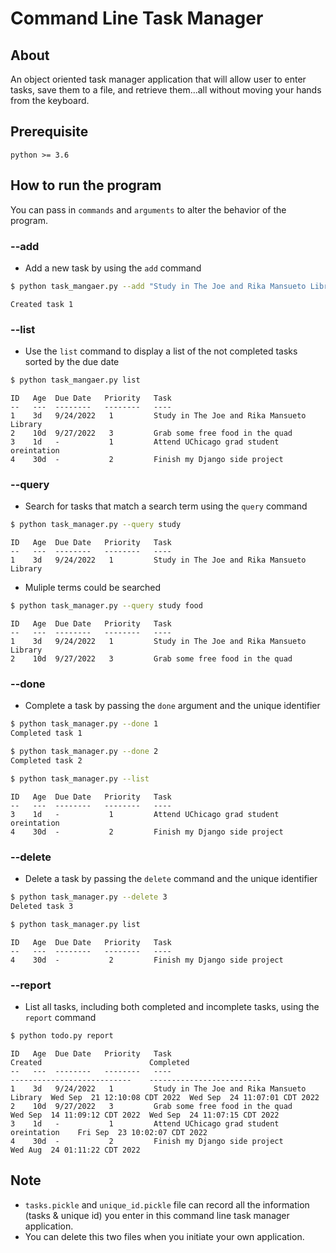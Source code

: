 # Command Line Task Manager

## About
An object oriented task manager application that will allow user to enter tasks, save them to a file, and retrieve them...all without moving your hands from the keyboard.

## Prerequisite
```python >= 3.6 ```


## How to run the program

You can pass in ```commands``` and ```arguments``` to  alter the behavior of the program.

### --add
- Add a new task by using the ```add``` command
```bash
$ python task_mangaer.py --add "Study in The Joe and Rika Mansueto Library" --due 9/24/2022 --priority 1
```
```
Created task 1
```



### --list
- Use the ```list``` command to display a list of the not completed tasks sorted by the due date
```bash
$ python task_mangaer.py list
```
```
ID   Age  Due Date   Priority   Task
--   ---  --------   --------   ----
1    3d   9/24/2022   1         Study in The Joe and Rika Mansueto Library
2    10d  9/27/2022   3         Grab some free food in the quad
3    1d   -           1         Attend UChicago grad student oreintation
4    30d  -           2         Finish my Django side project
```

### --query
- Search for tasks that match a search term using the ```query``` command
```bash
$ python task_manager.py --query study
```

```
ID   Age  Due Date   Priority   Task
--   ---  --------   --------   ----
1    3d   9/24/2022   1         Study in The Joe and Rika Mansueto Library
```

- Muliple terms could be searched
```bash
$ python task_manager.py --query study food
```
```
ID   Age  Due Date   Priority   Task
--   ---  --------   --------   ----
1    3d   9/24/2022   1         Study in The Joe and Rika Mansueto Library
2    10d  9/27/2022   3         Grab some free food in the quad
```

### --done
- Complete a task by passing the ```done``` argument and the unique identifier
```bash
$ python task_manager.py --done 1
Completed task 1

$ python task_manager.py --done 2
Completed task 2

$ python task_manager.py --list
```
```
ID   Age  Due Date   Priority   Task
--   ---  --------   --------   ----
3    1d   -           1         Attend UChicago grad student oreintation
4    30d  -           2         Finish my Django side project
```

### --delete
- Delete a task by passing the ```delete``` command and the unique identifier
```bash
$ python task_manager.py --delete 3
Deleted task 3

$ python task_manager.py list
```
```
ID   Age  Due Date   Priority   Task
--   ---  --------   --------   ----
4    30d  -           2         Finish my Django side project
```

### --report
- List all tasks, including both completed and incomplete tasks, using the ```report``` command
```bash
$ python todo.py report
```
```
ID   Age  Due Date   Priority   Task                                        Created                        Completed
--   ---  --------   --------   ----                                        ---------------------------    -------------------------
1    3d   9/24/2022   1         Study in The Joe and Rika Mansueto Library  Wed Sep  21 12:10:08 CDT 2022  Wed Sep  24 11:07:01 CDT 2022
2    10d  9/27/2022   3         Grab some free food in the quad             Wed Sep  14 11:09:12 CDT 2022  Wed Sep  24 11:07:15 CDT 2022
3    1d   -           1         Attend UChicago grad student oreintation    Fri Sep  23 10:02:07 CDT 2022
4    30d  -           2         Finish my Django side project               Wed Aug  24 01:11:22 CDT 2022
```

## Note
- ```tasks.pickle``` and ```unique_id.pickle``` file can record all the information (tasks & unique id) you enter in this command line task manager application.
- You can delete this two files  when you initiate your own application.